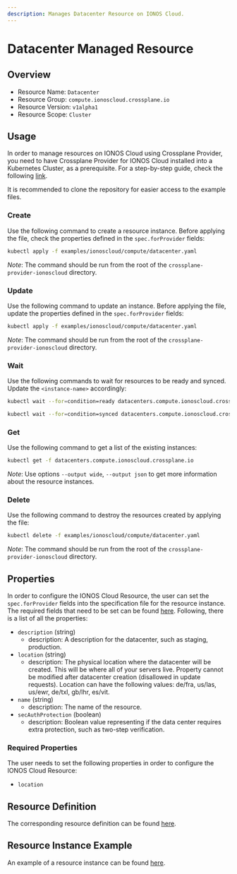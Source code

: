 ```yaml
---
description: Manages Datacenter Resource on IONOS Cloud.
---
```


# Datacenter Managed Resource

## Overview

* Resource Name: `Datacenter`
* Resource Group: `compute.ionoscloud.crossplane.io`
* Resource Version: `v1alpha1`
* Resource Scope: `Cluster`

## Usage

In order to manage resources on IONOS Cloud using Crossplane Provider, you need to have Crossplane Provider for IONOS Cloud installed into a Kubernetes Cluster, as a prerequisite. For a step-by-step guide, check the following [link](https://github.com/ionos-cloud/crossplane-provider-ionoscloud/tree/master/examples/example.md).

It is recommended to clone the repository for easier access to the example files.

### Create

Use the following command to create a resource instance. Before applying the file, check the properties defined in the `spec.forProvider` fields:

```bash
kubectl apply -f examples/ionoscloud/compute/datacenter.yaml
```

_Note_: The command should be run from the root of the `crossplane-provider-ionoscloud` directory.

### Update

Use the following command to update an instance. Before applying the file, update the properties defined in the `spec.forProvider` fields:

```bash
kubectl apply -f examples/ionoscloud/compute/datacenter.yaml
```

_Note_: The command should be run from the root of the `crossplane-provider-ionoscloud` directory.

### Wait

Use the following commands to wait for resources to be ready and synced. Update the `<instance-name>` accordingly:

```bash
kubectl wait --for=condition=ready datacenters.compute.ionoscloud.crossplane.io/<instance-name>
```

```bash
kubectl wait --for=condition=synced datacenters.compute.ionoscloud.crossplane.io/<instance-name>
```

### Get

Use the following command to get a list of the existing instances:

```bash
kubectl get -f datacenters.compute.ionoscloud.crossplane.io
```

_Note_: Use options `--output wide`, `--output json` to get more information about the resource instances.

### Delete

Use the following command to destroy the resources created by applying the file:

```bash
kubectl delete -f examples/ionoscloud/compute/datacenter.yaml
```

_Note_: The command should be run from the root of the `crossplane-provider-ionoscloud` directory.

## Properties

In order to configure the IONOS Cloud Resource, the user can set the `spec.forProvider` fields into the specification file for the resource instance. The required fields that need to be set can be found [here](#required-properties). Following, there is a list of all the properties:

* `description` (string)
	* description: A description for the datacenter, such as staging, production.
* `location` (string)
	* description: The physical location where the datacenter will be created. This will be where all of your servers live. Property cannot be modified after datacenter creation (disallowed in update requests). Location can have the following values: de/fra, us/las, us/ewr, de/txl, gb/lhr, es/vit.
* `name` (string)
	* description: The name of the  resource.
* `secAuthProtection` (boolean)
	* description: Boolean value representing if the data center requires extra protection, such as two-step verification.

### Required Properties

The user needs to set the following properties in order to configure the IONOS Cloud Resource:

* `location`

## Resource Definition

The corresponding resource definition can be found [here](https://github.com/ionos-cloud/crossplane-provider-ionoscloud/tree/master/package/crds/compute.ionoscloud.crossplane.io_datacenters.yaml).

## Resource Instance Example

An example of a resource instance can be found [here](https://github.com/ionos-cloud/crossplane-provider-ionoscloud/tree/master/examples/ionoscloud/compute/datacenter.yaml).

